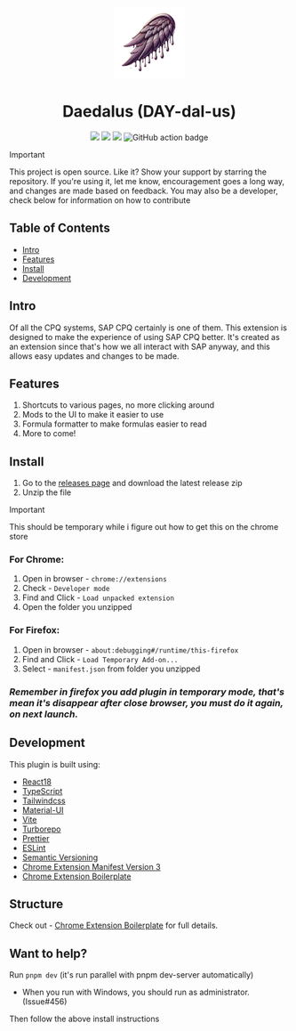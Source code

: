 <div align="center">
<img src="chrome-extension/public/icon-128.png" alt="logo"/>
<h1> Daedalus (DAY-dal-us) </h1>

![](https://img.shields.io/badge/React-61DAFB?style=flat-square&logo=react&logoColor=black)
![](https://img.shields.io/badge/Typescript-3178C6?style=flat-square&logo=typescript&logoColor=white)
![](https://badges.aleen42.com/src/vitejs.svg)
![GitHub action badge](https://github.com/LunaUrsa/sap-cpq-tools/actions/workflows/build-and-release.yml/badge.svg)

</div>

> [!IMPORTANT]
> This project is open source. Like it? Show your support by starring the repository.
> If you're using it, let me know, encouragement goes a long way, and changes are made based on feedback.
> You may also be a developer, check below for information on how to contribute

## Table of Contents

- [Intro](#intro)
- [Features](#features)
- [Install](#install)
- [Development](#structure)

## Intro <a name="intro"></a>

Of all the CPQ systems, SAP CPQ certainly is one of them. This extension is designed to make the experience of using SAP CPQ better. It's created as an extension since that's how we all interact with SAP anyway, and this allows easy updates and changes to be made.

## Features <a name="Features"></a>
1. Shortcuts to various pages, no more clicking around
2. Mods to the UI to make it easier to use
3. Formula formatter to make formulas easier to read
4. More to come!

## Install <a name="install"></a>
1. Go to the [releases page](https://github.com/LunaUrsa/sap-cpq-tools/releases) and download the latest release zip
2. Unzip the file

> [!IMPORTANT]
> This should be temporary while i figure out how to get this on the chrome store

### For Chrome: <a name="chrome"></a>
1. Open in browser - `chrome://extensions`
3. Check - `Developer mode`
4. Find and Click - `Load unpacked extension`
5. Open the folder you unzipped

### For Firefox: <a name="firefox"></a>
1. Open in browser - `about:debugging#/runtime/this-firefox`
3. Find and Click - `Load Temporary Add-on...`
4. Select - `manifest.json` from folder you unzipped

### <i>Remember in firefox you add plugin in temporary mode, that's mean it's disappear after close browser, you must do it again, on next launch.</i>

## Development <a name="features"></a>
This plugin is built using:
- [React18](https://reactjs.org/)
- [TypeScript](https://www.typescriptlang.org/)
- [Tailwindcss](https://tailwindcss.com/)
- [Material-UI](https://material-ui.com/)
- [Vite](https://vitejs.dev/)
- [Turborepo](https://turbo.build/repo)
- [Prettier](https://prettier.io/)
- [ESLint](https://eslint.org/)
- [Semantic Versioning](https://semver.org/)
- [Chrome Extension Manifest Version 3](https://developer.chrome.com/docs/extensions/mv3/intro/)
- [Chrome Extension Boilerplate](https://github.com/Jonghakseo/chrome-extension-boilerplate-react-vite)

## Structure <a name="structure"></a>
Check out - [Chrome Extension Boilerplate](https://github.com/Jonghakseo/chrome-extension-boilerplate-react-vite) for full details.

## Want to help?
Run `pnpm dev` (it's run parallel with pnpm dev-server automatically)
- When you run with Windows, you should run as administrator. (Issue#456)

Then follow the above install instructions
